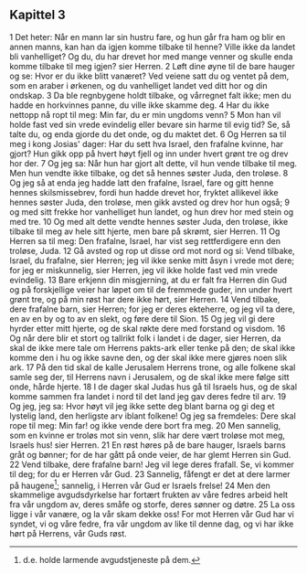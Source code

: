 ## Kapittel 3

1 Det heter: Når en mann lar sin hustru fare, og hun går fra ham og blir en annen manns, kan han da igjen komme tilbake til henne? Ville ikke da landet bli vanhelliget? Og du, du har drevet hor med mange venner og skulle enda komme tilbake til meg igjen? sier Herren.
2 Løft dine øyne til de bare hauger og se: Hvor er du ikke blitt vanæret? Ved veiene satt du og ventet på dem, som en araber i ørkenen, og du vanhelliget landet ved ditt hor og din ondskap.
3 Da ble regnbygene holdt tilbake, og vårregnet falt ikke; men du hadde en horkvinnes panne, du ville ikke skamme deg.
4 Har du ikke nettopp nå ropt til meg: Min far, du er min ungdoms venn?
5 Mon han vil holde fast ved sin vrede evindelig eller bevare sin harme til evig tid? Se, så talte du, og enda gjorde du det onde, og du maktet det.
6 Og Herren sa til meg i kong Josias' dager: Har du sett hva Israel, den frafalne kvinne, har gjort? Hun gikk opp på hvert høyt fjell og inn under hvert grønt tre og drev hor der.
7 Og jeg sa: Når hun har gjort alt dette, vil hun vende tilbake til meg. Men hun vendte ikke tilbake, og det så hennes søster Juda, den troløse.
8 Og jeg så at enda jeg hadde latt den frafalne, Israel, fare og gitt henne hennes skilsmissebrev, fordi hun hadde drevet hor, fryktet allikevel ikke hennes søster Juda, den troløse, men gikk avsted og drev hor hun også;
9 og med sitt frekke hor vanhelliget hun landet, og hun drev hor med stein og med tre.
10 Og med alt dette vendte hennes søster Juda, den troløse, ikke tilbake til meg av hele sitt hjerte, men bare på skrømt, sier Herren.
11 Og Herren sa til meg: Den frafalne, Israel, har vist seg rettferdigere enn den troløse, Juda.
12 Gå avsted og rop ut disse ord mot nord og si: Vend tilbake, Israel, du frafalne, sier Herren; jeg vil ikke senke mitt åsyn i vrede mot dere; for jeg er miskunnelig, sier Herren, jeg vil ikke holde fast ved min vrede evindelig.
13 Bare erkjenn din misgjerning, at du er falt fra Herren din Gud og på forskjellige veier har løpet om til de fremmede guder, inn under hvert grønt tre, og på min røst har dere ikke hørt, sier Herren.
14 Vend tilbake, dere frafalne barn, sier Herren; for jeg er deres ekteherre, og jeg vil ta dere, en av en by og to av en slekt, og føre dere til Sion.
15 Og jeg vil gi dere hyrder etter mitt hjerte, og de skal røkte dere med forstand og visdom.
16 Og når dere blir et stort og tallrikt folk i landet i de dager, sier Herren, da skal de ikke mere tale om Herrens pakts-ark eller tenke på den; de skal ikke komme den i hu og ikke savne den, og der skal ikke mere gjøres noen slik ark.
17 På den tid skal de kalle Jerusalem Herrens trone, og alle folkene skal samle seg der, til Herrens navn i Jerusalem, og de skal ikke mere følge sitt onde, hårde hjerte.
18 I de dager skal Judas hus gå til Israels hus, og de skal komme sammen fra landet i nord til det land jeg gav deres fedre til arv.
19 Og jeg, jeg sa: Hvor høyt vil jeg ikke sette deg blant barna og gi deg et lystelig land, den herligste arv iblant folkene! Og jeg sa fremdeles: Dere skal rope til meg: Min far! og ikke vende dere bort fra meg.
20 Men sannelig, som en kvinne er troløs mot sin venn, slik har dere vært troløse mot meg, Israels hus! sier Herren.
21 En røst høres på de bare hauger, Israels barns gråt og bønner; for de har gått på onde veier, de har glemt Herren sin Gud.
22 Vend tilbake, dere frafalne barn! Jeg vil lege deres frafall. Se, vi kommer til deg; for du er Herren vår Gud.
23 Sannelig, fåfengt er det at dere larmer på haugene[^1]; sannelig, i Herren vår Gud er Israels frelse!
24 Men den skammelige avgudsdyrkelse har fortært frukten av våre fedres arbeid helt fra vår ungdom av, deres småfe og storfe, deres sønner og døtre.
25 La oss ligge i vår vanære, og la vår skam dekke oss! For mot Herren vår Gud har vi syndet, vi og våre fedre, fra vår ungdom av like til denne dag, og vi har ikke hørt på Herrens, vår Guds røst.

[^1]:  d.e. holde larmende avgudstjeneste på dem.

